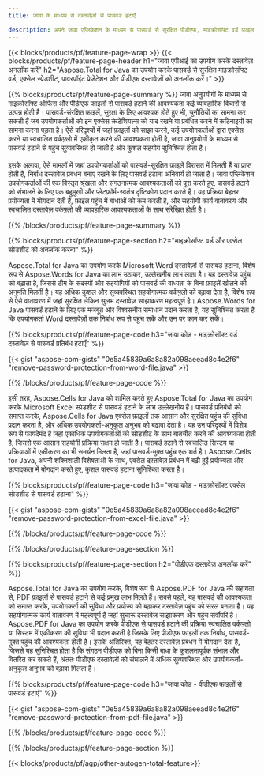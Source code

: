 ```yaml
---
title: जावा के माध्यम से दस्तावेज़ों से पासवर्ड हटाएँ 

description: अपने जावा एप्लिकेशन के माध्यम से पासवर्ड से सुरक्षित पीडीएफ, माइक्रोसॉफ्ट वर्ड फ़ाइल एक्सेल स्प्रेडशीट और पावरपॉइंट प्रेजेंटेशन फ़ाइलों को अनलॉक करें।
---
```


{{< blocks/products/pf/feature-page-wrap >}}
{{< blocks/products/pf/feature-page-header h1="जावा एपीआई का उपयोग करके दस्तावेज़ अनलॉक करें" h2="Aspose.Total for Java का उपयोग करके पासवर्ड से सुरक्षित माइक्रोसॉफ्ट वर्ड, एक्सेल स्प्रेडशीट, पावरपॉइंट प्रेजेंटेशन और पीडीएफ दस्तावेजों को अनलॉक करें।" >}}

{{% blocks/products/pf/feature-page-summary %}}
जावा अनुप्रयोगों के माध्यम से माइक्रोसॉफ्ट ऑफिस और पीडीएफ फाइलों से पासवर्ड हटाने की आवश्यकता कई व्यावहारिक विचारों से उत्पन्न होती है। पासवर्ड-संरक्षित फ़ाइलें, सुरक्षा के लिए आवश्यक होते हुए भी, चुनौतियों का सामना कर सकती हैं जब उपयोगकर्ताओं को इन एक्सेस क्रेडेंशियल्स को याद रखने या प्रबंधित करने में कठिनाइयों का सामना करना पड़ता है। ऐसे परिदृश्यों में जहां फ़ाइलों को साझा करने, कई उपयोगकर्ताओं द्वारा एक्सेस करने या स्वचालित वर्कफ़्लो में एकीकृत करने की आवश्यकता होती है, जावा अनुप्रयोगों के माध्यम से पासवर्ड हटाने से पहुंच सुव्यवस्थित हो जाती है और कुशल सहयोग सुनिश्चित होता है।<br /><br />
इसके अलावा, ऐसे मामलों में जहां उपयोगकर्ताओं को पासवर्ड-सुरक्षित फ़ाइलें विरासत में मिलती हैं या प्राप्त होती हैं, निर्बाध दस्तावेज़ प्रबंधन बनाए रखने के लिए पासवर्ड हटाना अनिवार्य हो जाता है। जावा एप्लिकेशन उपयोगकर्ताओं की एक विस्तृत श्रृंखला और संगठनात्मक आवश्यकताओं को पूरा करते हुए, पासवर्ड हटाने को संभालने के लिए एक बहुमुखी और प्लेटफ़ॉर्म-स्वतंत्र दृष्टिकोण प्रदान करते हैं। यह प्रक्रिया बेहतर प्रयोज्यता में योगदान देती है, फ़ाइल पहुंच में बाधाओं को कम करती है, और सहयोगी कार्य वातावरण और स्वचालित दस्तावेज़ वर्कफ़्लो की व्यावहारिक आवश्यकताओं के साथ संरेखित होती है।

{{% /blocks/products/pf/feature-page-summary  %}}

{{% blocks/products/pf/feature-page-section  h2="माइक्रोसॉफ्ट वर्ड और एक्सेल स्प्रेडशीट को अनलॉक करना" %}}

Aspose.Total for Java का उपयोग करके Microsoft Word दस्तावेज़ों से पासवर्ड हटाना, विशेष रूप से Aspose.Words for Java का लाभ उठाकर, उल्लेखनीय लाभ लाता है। यह दस्तावेज़ पहुंच को बढ़ाता है, जिससे टीम के सदस्यों और सहयोगियों को पासवर्ड की बाध्यता के बिना फ़ाइलें खोलने की अनुमति मिलती है। यह अधिक कुशल और सुव्यवस्थित सहयोगात्मक वर्कफ़्लो को बढ़ावा देता है, विशेष रूप से ऐसे वातावरण में जहां सुरक्षित लेकिन सुलभ दस्तावेज़ साझाकरण महत्वपूर्ण है। Aspose.Words for Java पासवर्ड हटाने के लिए एक मजबूत और विश्वसनीय समाधान प्रदान करता है, यह सुनिश्चित करता है कि उपयोगकर्ता Word दस्तावेज़ों तक निर्बाध रूप से पहुंच सकें और उन पर काम कर सकें।

{{% blocks/products/pf/feature-page-code h3="जावा कोड - माइक्रोसॉफ्ट वर्ड दस्तावेज़ से पासवर्ड प्रतिबंध हटाएँ" %}}

{{< gist "aspose-com-gists" "0e5a45839a6a8a82a098aeead8c4e2f6" "remove-password-protection-from-word-file.java" >}}

{{% /blocks/products/pf/feature-page-code  %}}

इसी तरह, Aspose.Cells for Java को शामिल करते हुए Aspose.Total for Java का उपयोग करके Microsoft Excel स्प्रेडशीट से पासवर्ड हटाने के लाभ उल्लेखनीय हैं। पासवर्ड प्रतिबंधों को समाप्त करके, Aspose.Cells for Java एक्सेल फ़ाइलों तक आसान और सुरक्षित पहुंच की सुविधा प्रदान करता है, और अधिक उपयोगकर्ता-अनुकूल अनुभव को बढ़ावा देता है। यह उन परिदृश्यों में विशेष रूप से फायदेमंद है जहां एकाधिक उपयोगकर्ताओं को स्प्रेडशीट के साथ बातचीत करने की आवश्यकता होती है, जिससे एक आसान सहयोगी प्रक्रिया सक्षम हो जाती है। पासवर्ड हटाने से स्वचालित सिस्टम या प्रक्रियाओं में एकीकरण का भी समर्थन मिलता है, जहां पासवर्ड-मुक्त पहुंच एक शर्त है। Aspose.Cells for Java, अपनी शक्तिशाली विशेषताओं के साथ, एक्सेल दस्तावेज़ प्रबंधन में बढ़ी हुई प्रयोज्यता और उत्पादकता में योगदान करते हुए, कुशल पासवर्ड हटाना सुनिश्चित करता है।

{{% blocks/products/pf/feature-page-code h3="जावा कोड - माइक्रोसॉफ्ट एक्सेल स्प्रेडशीट से पासवर्ड हटाना" %}}

{{< gist "aspose-com-gists" "0e5a45839a6a8a82a098aeead8c4e2f6" "remove-password-protection-from-excel-file.java" >}}

{{% /blocks/products/pf/feature-page-code  %}}

{{% /blocks/products/pf/feature-page-section %}}

{{% blocks/products/pf/feature-page-section  h2="पीडीएफ दस्तावेज़ अनलॉक करें" %}}

Aspose.Total for Java का उपयोग करके, विशेष रूप से Aspose.PDF for Java की सहायता से, PDF फ़ाइलों से पासवर्ड हटाने से कई प्रमुख लाभ मिलते हैं। सबसे पहले, यह पासवर्ड की आवश्यकता को समाप्त करके, उपयोगकर्ता की सुविधा और प्रयोज्य को बढ़ाकर दस्तावेज़ पहुंच को सरल बनाता है। यह सहयोगात्मक कार्य वातावरण में महत्वपूर्ण है जहां सुचारू दस्तावेज़ साझाकरण और पहुंच सर्वोपरि है। Aspose.PDF for Java का उपयोग करके पीडीएफ से पासवर्ड हटाने की प्रक्रिया स्वचालित वर्कफ़्लो या सिस्टम में एकीकरण की सुविधा भी प्रदान करती है जिसके लिए पीडीएफ फाइलों तक निर्बाध, पासवर्ड-मुक्त पहुंच की आवश्यकता होती है। इसके अतिरिक्त, यह बेहतर दस्तावेज़ प्रबंधन में योगदान देता है, जिससे यह सुनिश्चित होता है कि संगठन पीडीएफ को बिना किसी बाधा के कुशलतापूर्वक संभाल और वितरित कर सकते हैं, अंततः पीडीएफ दस्तावेज़ों को संभालने में अधिक सुव्यवस्थित और उपयोगकर्ता-अनुकूल अनुभव को बढ़ावा मिलता है।

{{% blocks/products/pf/feature-page-code h3="जावा कोड - पीडीएफ फाइलों से पासवर्ड हटाएं" %}}

{{< gist "aspose-com-gists" "0e5a45839a6a8a82a098aeead8c4e2f6" "remove-password-protection-from-pdf-file.java" >}}

{{% /blocks/products/pf/feature-page-code  %}}

{{% /blocks/products/pf/feature-page-section %}}

{{< blocks/products/pf/agp/other-autogen-total-feature>}}